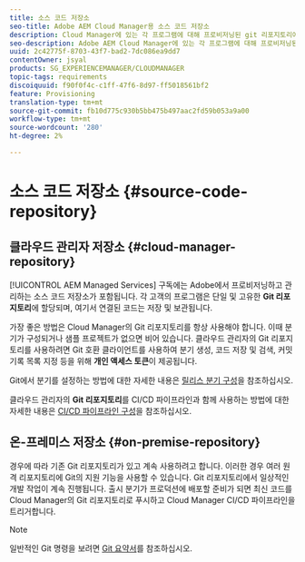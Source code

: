 ```yaml
---
title: 소스 코드 저장소
seo-title: Adobe AEM Cloud Manager용 소스 코드 저장소
description: Cloud Manager에 있는 각 프로그램에 대해 프로비저닝된 git 리포지토리에 대해 알려면 이 페이지를 따르십시오.
seo-description: Adobe AEM Cloud Manager에 있는 각 프로그램에 대해 프로비저닝된 git 리포지토리에 대해 알려면 이 페이지를 따르십시오.
uuid: 2c42775f-8703-43f7-bad2-7dc086ea9dd7
contentOwner: jsyal
products: SG_EXPERIENCEMANAGER/CLOUDMANAGER
topic-tags: requirements
discoiquuid: f90f0f4c-c1ff-47f6-8d97-ff5018561bf2
feature: Provisioning
translation-type: tm+mt
source-git-commit: fb10d775c930b5bb475b497aac2fd59b053a9a00
workflow-type: tm+mt
source-wordcount: '280'
ht-degree: 2%

---
```



# 소스 코드 저장소 {#source-code-repository}

## 클라우드 관리자 저장소 {#cloud-manager-repository}

[!UICONTROL AEM Managed Services] 구독에는 Adobe에서 프로비저닝하고 관리하는 소스 코드 저장소가 포함됩니다. 각 고객의 프로그램은 단일 및 고유한 **Git 리포지토리**&#x200B;에 할당되며, 여기서 연결된 코드는 저장 및 보관됩니다.

가장 좋은 방법은 Cloud Manager의 Git 리포지토리를 항상 사용해야 합니다. 이때 분기가 구성되거나 샘플 프로젝트가 없으면 비어 있습니다. 클라우드 관리자의 Git 리포지토리를 사용하려면 Git 호환 클라이언트를 사용하여 분기 생성, 코드 저장 및 검색, 커밋 기록 목록 지정 등을 위해 **개인 액세스 토큰**&#x200B;이 제공됩니다.

Git에서 분기를 설정하는 방법에 대한 자세한 내용은 [릴리스 분기 구성](configure-your-release-branches.md)을 참조하십시오.

클라우드 관리자의 **Git 리포지토리**&#x200B;를 CI/CD 파이프라인과 함께 사용하는 방법에 대한 자세한 내용은 [CI/CD 파이프라인 구성](configuring-pipeline.md)을 참조하십시오.

## 온-프레미스 저장소 {#on-premise-repository}

경우에 따라 기존 Git 리포지토리가 있고 계속 사용하려고 합니다. 이러한 경우 여러 원격 리포지토리에 Git의 지원 기능을 사용할 수 있습니다. Git 리포지토리에서 일상적인 개발 작업이 계속 진행됩니다. 출시 분기가 프로덕션에 배포할 준비가 되면 최신 코드를 Cloud Manager의 Git 리포지토리로 푸시하고 Cloud Manager CI/CD 파이프라인을 트리거합니다.

>[!NOTE]
>
>일반적인 Git 명령을 보려면 [Git 요약서](https://education.github.com/git-cheat-sheet-education.pdf)를 참조하십시오.

